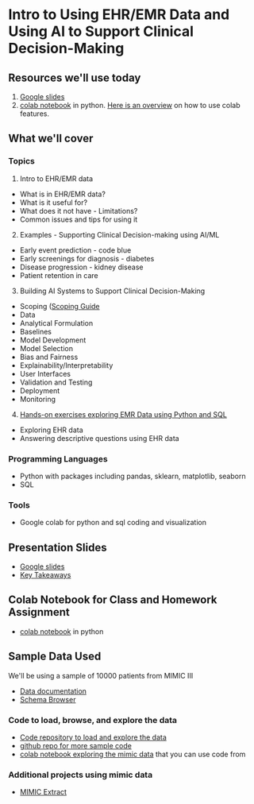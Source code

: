 # Intro to Using EHR/EMR Data and Using AI to Support Clinical Decision-Making

## Resources we'll use today

1. [Google slides](https://docs.google.com/presentation/d/1Bk8Yekf7cBXFCMYb-1tN3NNmi9EyC_V3/edit#slide=id.p1)
2. [colab notebook](https://github.com/dssg/ai4med/blob/main/explore_emr.ipynb) in python. [Here is an overview](https://colab.research.google.com/notebooks/basic_features_overview.ipynb) on how to use colab features.
   
## What we'll cover

### Topics
1. Intro to EHR/EMR data
 - What is in EHR/EMR data?
 - What is it useful for?
 - What does it not have - Limitations?
 - Common issues and tips for using it

2. Examples - Supporting Clinical Decision-making using AI/ML
 - Early event prediction - code blue
 - Early screenings for diagnosis - diabetes
 - Disease progression - kidney disease
 - Patient retention in care

3. Building AI Systems to Support Clinical Decision-Making
 - Scoping ([Scoping Guide](http://www.datasciencepublicpolicy.org/our-work/tools-guides/data-science-project-scoping-guide/)
 - Data
 - Analytical Formulation
 - Baselines
 - Model Development
 - Model Selection
 - Bias and Fairness
 - Explainability/Interpretability
 - User Interfaces 
 - Validation and Testing
 - Deployment
 - Monitoring

4. [Hands-on exercises exploring EMR Data using Python and SQL](explore_emr.ipynb)
 - Exploring EHR data
 - Answering descriptive questions using EHR data

### Programming Languages
 - Python with packages including pandas, sklearn, matplotlib, seaborn
 - SQL

### Tools
 - Google colab for python and sql coding and visualization

## Presentation Slides
 - [Google slides](https://docs.google.com/presentation/d/1Bk8Yekf7cBXFCMYb-1tN3NNmi9EyC_V3/edit#slide=id.p1)
 - [Key Takeaways](https://docs.google.com/presentation/d/1aqGmefFjk2sbSAhOKrv6lxW02-EML15o/edit#slide=id.p1)

## Colab Notebook for Class and Homework Assignment
- [colab notebook](explore_emr.ipynb) in python

## Sample Data Used
We'll be using a sample of 10000 patients from MIMIC III
 - [Data documentation](https://mimic.mit.edu/docs/iii/)
 - [Schema Browser](https://mit-lcp.github.io/mimic-schema-spy/index.html)

### Code to load, browse, and explore the data
 - [Code repository to load and explore the data](https://github.com/MIT-lcp/mimic-code)
 - [github repo for more sample code](https://github.com/EarlGlynn/MIMIC-III-Exploration)
 - [colab notebook exploring the mimic data](https://colab.research.google.com/github/ponder-org/ponder-notebooks/blob/main/duckdb/example/MIMIC-III%20Health%20Record%20Analysis.ipynb#scrollTo=7e8bc7a0-bd28-4006-9fb0-cb666b71b623) that you can use code from

### Additional projects using mimic data
 - [MIMIC Extract](https://github.com/MLforHealth/MIMIC_Extract)

